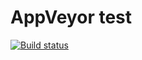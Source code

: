 AppVeyor test
=============

[![Build status](https://ci.appveyor.com/api/projects/status/ohanubmcbbxn9r5w?svg=true)](https://ci.appveyor.com/project/gbraad/appveyor-test)

